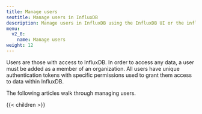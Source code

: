 ```yaml
---
title: Manage users
seotitle: Manage users in InfluxDB
description: Manage users in InfluxDB using the InfluxDB UI or the influx CLI.
menu:
  v2_0:
    name: Manage users
weight: 12
---
```


Users are those with access to InfluxDB.
In order to access any data, a user must be added as a member of an organization.
All users have unique authentication tokens with specific permissions used to grant them access to data within InfluxDB.

The following articles walk through managing users.

{{< children >}}
